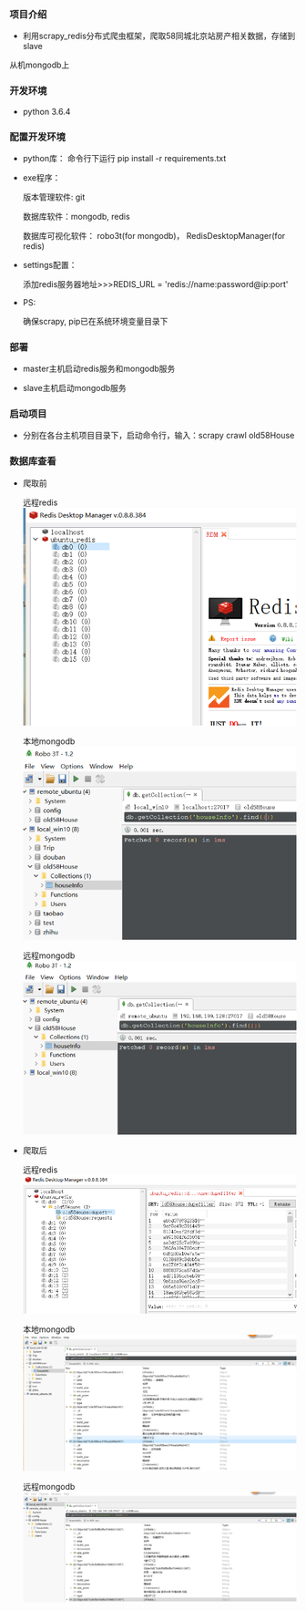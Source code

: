 

### 项目介绍
- 利用scrapy_redis分布式爬虫框架，爬取58同城北京站房产相关数据，存储到slave

从机mongodb上

### 开发环境
- python 3.6.4

### 配置开发环境
- python库：
    命令行下运行 pip install -r requirements.txt
- exe程序：

    版本管理软件: git

    数据库软件：mongodb, redis

    数据库可视化软件： robo3t(for mongodb)， RedisDesktopManager(for redis)

- settings配置：

    添加redis服务器地址>>>REDIS_URL = 'redis://name:password@ip:port'
- PS:

    确保scrapy, pip已在系统环境变量目录下

### 部署
- master主机启动redis服务和mongodb服务

- slave主机启动mongodb服务


### 启动项目
- 分别在各台主机项目目录下，启动命令行，输入：scrapy crawl old58House


### 数据库查看
- 爬取前

    远程redis
![jupyter](./img/remote_redis_start.png)

    本地mongodb
![jupyter](./img/local_mongo_start.png)

    远程mongodb
![jupyter](./img/remote_mongo_start.png)

- 爬取后

    远程redis
![jupyter](./img/remote_redis_end.png)

    本地mongodb
![jupyter](./img/local_mongo_end.png)

    远程mongodb
![jupyter](./img/remote_mongo_end.png)


    

